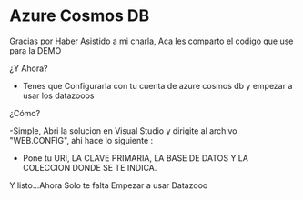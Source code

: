 # Azure Cosmos DB

Gracias por Haber Asistido a mi charla, Aca les comparto el codigo que use para la DEMO

¿Y Ahora?
- Tenes que Configurarla con tu cuenta de azure cosmos db y empezar a usar los datazooos

¿Cómo?

-Simple, Abri la solucion en Visual Studio y dirigite al archivo "WEB.CONFIG", ahi hace lo siguiente :
      
  - Pone tu URI, LA CLAVE PRIMARIA, LA BASE DE DATOS Y LA COLECCION DONDE SE TE INDICA.
  
 Y listo...Ahora Solo te falta Empezar a usar Datazooo
  
